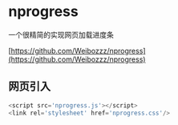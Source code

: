 # nprogress
一个很精简的实现网页加载进度条

[https://github.com/Weibozzz/nprogress](https://github.com/Weibozzz/nprogress)
## 网页引入
```js
<script src='nprogress.js'></script>
<link rel='stylesheet' href='nprogress.css'/>
```
